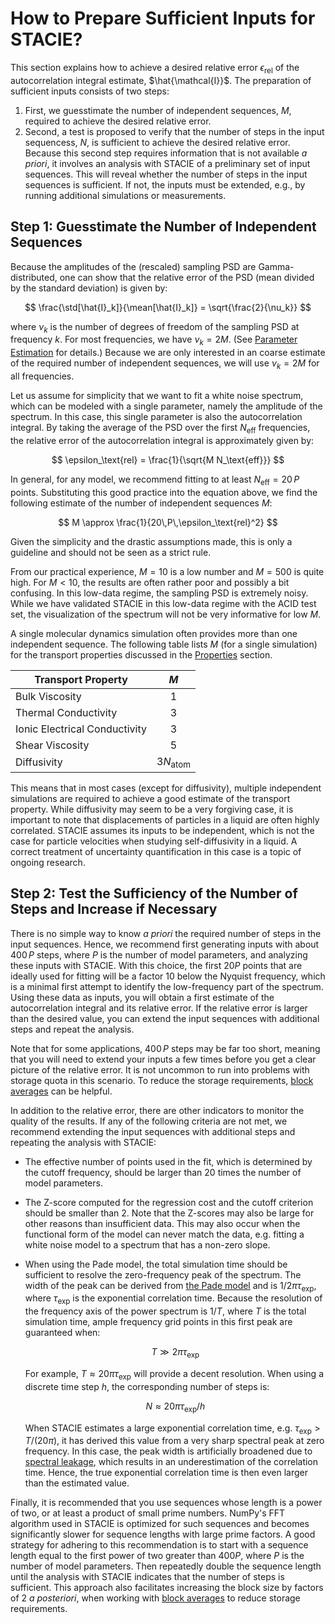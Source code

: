 # How to Prepare Sufficient Inputs for STACIE?

This section explains how to achieve a desired relative error $\epsilon_\text{rel}$
of the autocorrelation integral estimate, $\hat{\mathcal{I}}$.
The preparation of sufficient inputs consists of two steps:

1. First, we guesstimate the number of independent sequences, $M$, required
   to achieve the desired relative error.
2. Second, a test is proposed to verify that the number of steps in the input sequencess, $N$,
   is sufficient to achieve the desired relative error.
   Because this second step requires information that is not available *a priori*,
   it involves an analysis with STACIE of a preliminary set of input sequences.
   This will reveal whether the number of steps in the input sequences is sufficient.
   If not, the inputs must be extended, e.g., by running additional simulations or measurements.

## Step 1: Guesstimate the Number of Independent Sequences

Because the amplitudes of the (rescaled) sampling PSD are Gamma-distributed,
one can show that the relative error of the PSD (mean divided by the standard deviation)
is given by:

$$
     \frac{\std[\hat{I}_k]}{\mean[\hat{I}_k]} = \sqrt{\frac{2}{\nu_k}}
$$

where $\nu_k$ is the number of degrees of freedom of the sampling PSD at frequency $k$.
For most frequencies, we have $\nu_k=2M$.
(See [Parameter Estimation](../theory/statistics.md) for details.)
Because we are only interested in an coarse estimate of the required number of independent sequences,
we will use $\nu_k=2M$ for all frequencies.

Let us assume for simplicity that we want to fit a white noise spectrum,
which can be modeled with a single parameter, namely the amplitude of the spectrum.
In this case, this single parameter is also the autocorrelation integral.
By taking the average of the PSD over the first $N_\text{eff}$ frequencies,
the relative error of the autocorrelation integral is approximately given by:

$$
     \epsilon_\text{rel} = \frac{1}{\sqrt{M N_\text{eff}}}
$$

In general, for any model, we recommend fitting to at least $N_\text{eff}=20\,P$ points.
Substituting this good practice into the equation above,
we find the following estimate of the number of independent sequences $M$:

$$
     M \approx \frac{1}{20\,P\,\epsilon_\text{rel}^2}
$$

Given the simplicity and the drastic assumptions made,
this is only a guideline and should not be seen as a strict rule.

From our practical experience, $M=10$ is a low number and $M=500$ is quite high.
For $M<10$, the results are often rather poor and possibly a bit confusing.
In this low-data regime, the sampling PSD is extremely noisy.
While we have validated STACIE in this low-data regime with the ACID test set,
the visualization of the spectrum will not be very informative for low $M$.

A single molecular dynamics simulation often provides more than one independent sequence.
The following table lists $M$ (for a single simulation) for the transport properties discussed
in the [Properties](../properties/index.md) section.

| Transport Property |  $M$  |
| ------------------ | :---: |
| Bulk Viscosity | $1$ |
| Thermal Conductivity | $3$ |
| Ionic Electrical Conductivity | $3$ |
| Shear Viscosity | $5$ |
| Diffusivity | $3N_\text{atom}$ |

This means that in most cases (except for diffusivity), multiple independent simulations
are required to achieve a good estimate of the transport property.
While diffusivity may seem to be a very forgiving case,
it is important to note that displacements of particles in a liquid are often highly correlated.
STACIE assumes its inputs to be independent,
which is not the case for particle velocities when studying self-diffusivity in a liquid.
A correct treatment of uncertainty quantification in this case is a topic of ongoing research.

## Step 2: Test the Sufficiency of the Number of Steps and Increase if Necessary

There is no simple way to know *a priori* the required number of steps in the input sequences.
Hence, we recommend first generating inputs with about $400\,P$ steps,
where $P$ is the number of model parameters, and analyzing these inputs with STACIE.
With this choice, the first $20 P$ points that are ideally used for fitting
will be a factor $10$ below the Nyquist frequency,
which is a minimal first attempt to identify the low-frequency part of the spectrum.
Using these data as inputs, you will obtain a first estimate
of the autocorrelation integral and its relative error.
If the relative error is larger than the desired value,
you can extend the input sequences with additional steps and repeat the analysis.

Note that for some applications, $400\,P$ steps may be far too short,
meaning that you will need to extend your inputs a few times
before you get a clear picture of the relative error.
It is not uncommon to run into problems with storage quota in this scenario.
To reduce the storage requirements, [block averages](block_averages.md) can be helpful.

In addition to the relative error, there are other indicators to monitor
the quality of the results.
If any of the following criteria are not met,
we recommend extending the input sequences with additional steps
and repeating the analysis with STACIE:

- The effective number of points used in the fit, which is determined by the cutoff frequency,
  should be larger than 20 times the number of model parameters.
- The Z-score computed for the regression cost and the cutoff criterion
  should be smaller than 2.
  Note that the Z-scores may also be large for other reasons than insufficient data.
  This may also occur when the functional form of the model can never match the data,
  e.g. fitting a white noise model to a spectrum that has a non-zero slope.
- When using the Pade model, the total simulation time should be sufficient
  to resolve the zero-frequency peak of the spectrum.
  The width of the peak can be derived from
  [the Pade model](../theory/model.md)
  and is $1/2\pi\tau_\text{exp}$,
  where $\tau_\text{exp}$ is the exponential correlation time.
  Because the resolution of the frequency axis of the power spectrum is $1/T$,
  where $T$ is the total simulation time,
  ample frequency grid points in this first peak are guaranteed when:

  $$
        T \gg 2\pi\tau_\text{exp}
  $$

  For example, $T \approx 20\pi\tau_\text{exp}$ will provide a decent resolution.
  When using a discrete time step $h$, the corresponding number of steps is:

  $$
        N \approx 20\pi\tau_\text{exp}/h
  $$

  When STACIE estimates a large exponential correlation time, e.g. $\tau_\text{exp} > T/(20 \pi)$,
  it has derived this value from a very sharp spectral peak at zero frequency.
  In this case, the peak width is artificially broadened due to
  [spectral leakage](https://en.wikipedia.org/wiki/Spectral_leakage),
  which results in an underestimation of the correlation time.
  Hence, the true exponential correlation time is then even larger than the estimated value.

Finally, it is recommended that you use sequences whose length is a power of two,
or at least a product of small prime numbers.
NumPy's FFT algorithm used in STACIE is optimized for such sequences
and becomes significantly slower for sequence lengths with large prime factors.
A good strategy for adhering to this recommendation is to start with a sequence length
equal to the first power of two greater than $400 P$, where $P$ is the number of model parameters.
Then repeatedly double the sequence length
until the analysis with STACIE indicates that the number of steps is sufficient.
This approach also facilitates increasing the block size by factors of 2 *a posteriori*,
when working with [block averages](block_averages.md) to reduce storage requirements.
